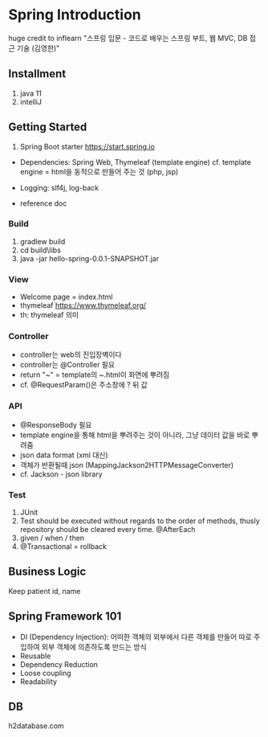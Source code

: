 # Spring Introduction
huge credit to inflearn "스프링 입문 - 코드로 배우는 스프링 부트, 웹 MVC, DB 접근 기술 (김영한)"

## Installment
1. java 11
2. intelliJ

## Getting Started
1. Spring Boot starter https://start.spring.io
 - Dependencies: Spring Web, Thymeleaf (template engine)
   cf. template engine = html을 동적으로 만들어 주는 것 (php, jsp)
 
 - Logging: slf4j, log-back
 - reference doc
 
 
### Build
1. gradlew build
2. cd build\libs
3. java -jar hello-spring-0.0.1-SNAPSHOT.jar

### View
- Welcome page = index.html
- thymeleaf https://www.thymeleaf.org/
- th: thymeleaf 의미

### Controller
- controller는 web의 진입장벽이다
- controller는 @Controller 필요
- return "~" = template의 ~.html이 화면에 뿌려짐
- cf. @RequestParam()은 주소창에 ? 뒤 값

### API
- @ResponseBody 필요
- template engine을 통해 html을 뿌려주는 것이 아니라, 그냥 데이터 값을 바로 뿌려줌
- json data format (xml 대신)
- 객체가 반환될때 json (MappingJackson2HTTPMessageConverter)
- cf. Jackson - json library

### Test
1. JUnit
2. Test should be executed without regards to the order of methods, thusly repository should be cleared every time. @AfterEach
3. given / when / then
4. @Transactional = rollback


## Business Logic
Keep patient id, name

## Spring Framework 101
- DI (Dependency Injection): 어떠한 객체의 외부에서 다른 객체를 만들어 따로 주입하여 외부 객체에 의존하도록 만드는 방식
 - Reusable
 - Dependency Reduction
 - Loose coupling
 - Readability
 
 ## DB
 h2database.com
 

